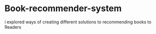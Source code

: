 # Book-recommender-system
i explored ways of creating different solutions to recommending books to Readers
